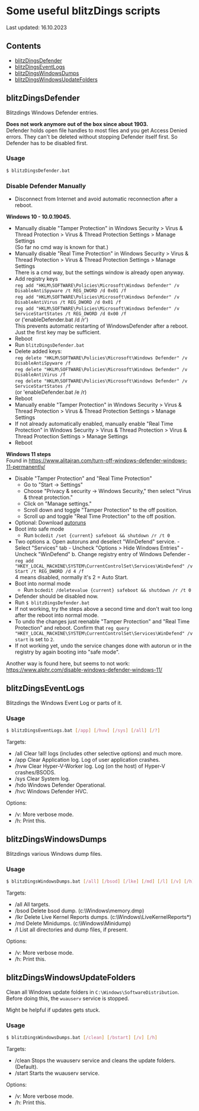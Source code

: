 # Some useful blitzDings scripts
Last updated: 16.10.2023  


## Contents
- [blitzDingsDefender](#blitzdingsdefender)
- [blitzDingsEventLogs](#blitzdingseventlogs)
- [blitzDingsWindowsDumps](#blitzdingswindowsdumps)
- [blitzDingsWindowsUpdateFolders](#blitzdingswindowsupdatefolders)



## blitzDingsDefender
Blitzdings Windows Defender entries.

**Does not work anymore out of the box since about 1903.**  
Defender holds open file handles to most files and you get Access Denied errors.
They can't be deleted without stopping Defender itself first.
So Defender has to be disabled first.


### Usage
```bash
$ blitzDingsDefender.bat
```

### Disable Defender Manually
- Disconnect from Internet and avoid automatic reconnection after a reboot.

**Windows 10 - 10.0.19045.**  
- Manually disable "Tamper Protection" in Windows Security > Virus & Thread Protection > Virus & Thread Protection Settings > Manage Settings  
  (So far no cmd way is known for that.)
- Manually disable "Real Time Protection" in Windows Security > Virus & Thread Protection > Virus & Thread Protection Settings > Manage Settings  
  There is a cmd way, but the settings window is already open anyway.
- Add registry keys  
  `reg add "HKLM\SOFTWARE\Policies\Microsoft\Windows Defender" /v DisableAntiSpyware /t REG_DWORD /d 0x01 /f`  
  `reg add "HKLM\SOFTWARE\Policies\Microsoft\Windows Defender" /v DisableAntiVirus /t REG_DWORD /d 0x01 /f`  
  `reg add "HKLM\SOFTWARE\Policies\Microsoft\Windows Defender" /v ServiceStartStates /t REG_DWORD /d 0x00 /f`  
  or ('enableDefender.bat /d /r')  
  This prevents automatic restarting of WindowsDefender after a reboot.  
  Just the first key may be sufficient.
- Reboot
- Run `blitzDingsDefender.bat`
- Delete added keys:  
  `reg delete "HKLM\SOFTWARE\Policies\Microsoft\Windows Defender" /v DisableAntiSpyware /f`  
  `reg delete "HKLM\SOFTWARE\Policies\Microsoft\Windows Defender" /v DisableAntiVirus /f`  
  `reg delete "HKLM\SOFTWARE\Policies\Microsoft\Windows Defender" /v ServiceStartStates /f`  
  (or 'enableDefender.bat /e /r)  
- Reboot
- Manually enable "Tamper Protection" in Windows Security > Virus & Thread Protection > Virus & Thread Protection Settings > Manage Settings
- If not already automatically enabled, manually enable "Real Time Protection" in Windows Security > Virus & Thread Protection > Virus & Thread Protection Settings > Manage Settings
- Reboot

**Windows 11 steps**  
Found in https://www.alitajran.com/turn-off-windows-defender-windows-11-permanently/  

- Disable "Tamper Protection" and "Real Time Protection"
  - Go to "Start -> Settings"
  - Choose "Privacy & security -> Windows Security," then select "Virus & threat protection."
  - Click on "Manage settings."
  - Scroll down and toggle "Tamper Protection" to the off position.
  - Scroll up and toggle "Real Time Protection" to the off position.
- Optional: 
    Download [autoruns](https://learn.microsoft.com/en-us/sysinternals/downloads/autoruns)
- Boot into safe mode
  - Run `bcdedit /set {current} safeboot && shutdown /r /t 0`
- Two options
    a. Open autoruns and deselect "WinDefend" service.
        - Select "Services" tab
        - Uncheck "Options > Hide Windows Entries"
        - Uncheck "WinDefend"
    b. Change registry entry of Windows Defender
        - `reg add "HKEY_LOCAL_MACHINE\SYSTEM\CurrentControlSet\Services\WinDefend" /v Start /t REG_DWORD /d 4 /f`  
            4 means disabled, normally it's 2 = Auto Start.
- Boot into normal mode
  - Run `bcdedit /deletevalue {current} safeboot && shutdown /r /t 0`
- Defender should be disabled now.
- Run `$ blitzDingsDefender.bat`
- If not working, try the steps above a second time and don't wait too long after the reboot into normal mode.
- To undo the changes just reenable "Tamper Protection" and "Real Time Protection" and reboot.
    Confirm that `reg query "HKEY_LOCAL_MACHINE\SYSTEM\CurrentControlSet\Services\WinDefend" /v start` is set to `2`.
- If not working yet, undo the service changes done with autorun or in the registry by again booting into "safe mode".

Another way is found here, but seems to not work:  
https://www.alphr.com/disable-windows-defender-windows-11/  



## blitzDingsEventLogs
Blitzdings the Windows Event Log or parts of it.

### Usage
```bash
$ blitzDingsEventLogs.bat [/app] [/hvw] [/sys] [/all] [/?]
```
Targets:
* /all Clear !all! logs (includes other selective options) and much more.
* /app Clear Application log. Log of user application crashes.
* /hvw Clear Hyper-V-Worker log. Log (on the host) of Hyper-V crashes/BSODS.
* /sys Clear System log.
* /hdo Windows Defender Operational.
* /hvc Windows Defender HVC. 

Options:
* /v: More verbose mode.
* /h: Print this.



## blitzDingsWindowsDumps
Blitzdings various Windows dump files.

### Usage
```bash
$ blitzDingsWindowsDumps.bat [/all] [/bsod] [/lke] [/md] [/l] [/v] [/h]
```
Targets:
* /all All targets.
* /bsod Delete bsod dump. (c:\Windows\memory.dmp)
* /lkr Delete Live Kernel Reports dumps. (c:\Windows\LiveKernelReports\*)
* /md Delete Minidumps. (c:\Windows\Minidump)
* /l List all directories and dump files, if present.

Options:
* /v: More verbose mode.
* /h: Print this.



## blitzDingsWindowsUpdateFolders
Clean all Windows update folders in `C:\Windows\SoftwareDistribution`.
Before doing this, the `wuauserv` service is stopped.

Might be helpful if updates gets stuck.

### Usage
```bash
$ blitzDingsWindowsDumps.bat [/clean] [/bstart] [/v] [/h]
```

Targets:
* /clean Stops the wuauserv service and cleans the update folders. (Default).
* /start Starts the wuauserv service.

Options:
* /v: More verbose mode.
* /h: Print this.
